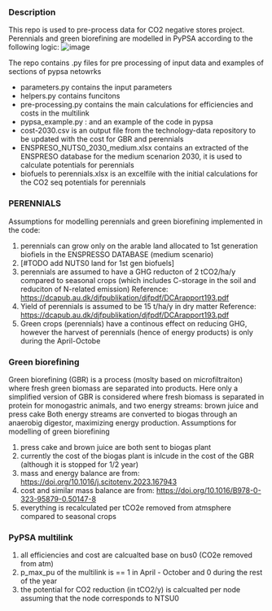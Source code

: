 ### Description
This repo is used to pre-process data for CO2 negative stores project.
Perennials and green biorefining are modelled in PyPSA according to the following logic: 
![image](https://github.com/user-attachments/assets/48017eb5-f731-4ec2-8a74-bb7c6b60d3d1)


The repo contains .py files for pre processing of input data and examples of sections of pypsa netowrks
- parameters.py contains the input parameters
- helpers.py contains funcitons
- pre-processing.py contains the main calculations for efficiencies and costs in the multilink
- pypsa_example.py : and an example of the code in pypsa 
- cost-2030.csv is an output file from the technology-data repository to be updated with the cost for GBR and perennials
- ENSPRESO_NUTS0_2030_medium.xlsx contains an extracted of the ENSPRESO database for the medium scenarion 2030, it is used to calculate potentials for perennials
- biofuels to perennials.xlsx is an excelfile with the initial calculations for the CO2 seq potentials for perennials

### PERENNIALS 
Assumptions for modelling perennials and green biorefining implemented in the code: 
1) perennials can grow only on the arable land allocated to 1st generation biofiels in the ENSPRESSO DATABASE (medium scenario)
2) [#TODO add NUTS0 land for 1st gen biofuels]
3) perennials are assumed to have a GHG reducton of 2 tCO2/ha/y compared to seasonal crops (which includes C-storage in the soil and reduciton of N-related emission)
   Reference: https://dcapub.au.dk/djfpublikation/djfpdf/DCArapport193.pdf 
4) Yield of perennials is assumed to be 15 t/ha/y in dry matter
   Reference: https://dcapub.au.dk/djfpublikation/djfpdf/DCArapport193.pdf
5) Green crops (perennials) have a continous effect on reducing GHG, however the harvest of perennials (hence of energy products) is only during the April-Octobe

### Green biorefining
Green biorefining (GBR) is a process (moslty based on microfiltraiton) where fresh green biomass are separated into products.
Here only a simplified version of GBR is considered where fresh biomass is separated in protein for monogastric animals, and two energy streams: brown juice and press cake
Both energy streams are converted to biogas through an anaerobig digestor, maximizing energy production.
Assumptions for modelling of green biorefining
1) press cake and brown juice are both sent to biogas plant
2) currently the cost of the biogas plant is inlcude in the cost of the GBR (although it is stopped for 1/2 year)
3) mass and energy balance are from: https://doi.org/10.1016/j.scitotenv.2023.167943
4) cost and similar mass balance are from: https://doi.org/10.1016/B978-0-323-95879-0.50147-8
5) everything is recalculated per tCO2e removed from atmsphere compared to seasonal crops 

### PyPSA multilink 
1) all efficiencies and cost are calcualted base on bus0 (CO2e removed from atm)
2) p_max_pu of the multilink is == 1 in April - October and 0 during the rest of the year
3) the potential for CO2 reduction (in tCO2/y) is calcualted per node assuming that the node corresponds to NTSU0

